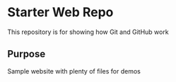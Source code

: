 # Starter Web Repo

This repository is for showing how Git and GitHub work 

## Purpose

Sample website with plenty of files for demos